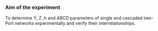 ### Aim of the experiment
To determine Y, Z ,h and ABCD parameters of single and cascaded two-Port networks experimentally and verify their interrelationships.
